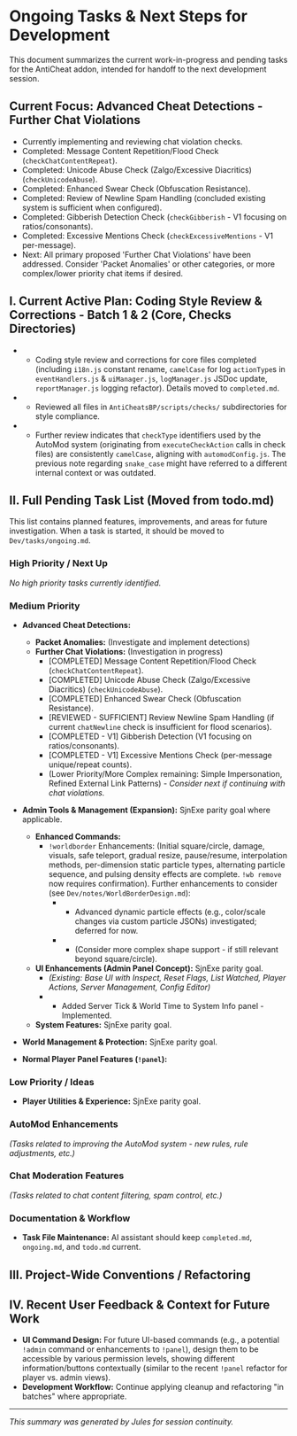 # Ongoing Tasks & Next Steps for Development

This document summarizes the current work-in-progress and pending tasks for the AntiCheat addon, intended for handoff to the next development session.

## Current Focus: Advanced Cheat Detections - Further Chat Violations
*   Currently implementing and reviewing chat violation checks.
*   Completed: Message Content Repetition/Flood Check (`checkChatContentRepeat`).
*   Completed: Unicode Abuse Check (Zalgo/Excessive Diacritics) (`checkUnicodeAbuse`).
*   Completed: Enhanced Swear Check (Obfuscation Resistance).
*   Completed: Review of Newline Spam Handling (concluded existing system is sufficient when configured).
*   Completed: Gibberish Detection Check (`checkGibberish` - V1 focusing on ratios/consonants).
*   Completed: Excessive Mentions Check (`checkExcessiveMentions` - V1 per-message).
*   Next: All primary proposed 'Further Chat Violations' have been addressed. Consider 'Packet Anomalies' or other categories, or more complex/lower priority chat items if desired.

## I. Current Active Plan: Coding Style Review & Corrections - Batch 1 & 2 (Core, Checks Directories)

*   - Coding style review and corrections for core files completed (including `i18n.js` constant rename, `camelCase` for log `actionType`s in `eventHandlers.js` & `uiManager.js`, `logManager.js` JSDoc update, `reportManager.js` logging refactor). Details moved to `completed.md`.
*   - Reviewed all files in `AntiCheatsBP/scripts/checks/` subdirectories for style compliance.
*   - Further review indicates that `checkType` identifiers used by the AutoMod system (originating from `executeCheckAction` calls in check files) are consistently `camelCase`, aligning with `automodConfig.js`. The previous note regarding `snake_case` might have referred to a different internal context or was outdated.

## II. Full Pending Task List (Moved from todo.md)

This list contains planned features, improvements, and areas for future investigation. When a task is started, it should be moved to `Dev/tasks/ongoing.md`.

### High Priority / Next Up
*No high priority tasks currently identified.*

### Medium Priority

*   **Advanced Cheat Detections:**
    *   **Packet Anomalies:** (Investigate and implement detections)
    *   **Further Chat Violations:** (Investigation in progress)
        *   [COMPLETED] Message Content Repetition/Flood Check (`checkChatContentRepeat`).
        *   [COMPLETED] Unicode Abuse Check (Zalgo/Excessive Diacritics) (`checkUnicodeAbuse`).
        *   [COMPLETED] Enhanced Swear Check (Obfuscation Resistance).
        *   [REVIEWED - SUFFICIENT] Review Newline Spam Handling (if current `chatNewline` check is insufficient for flood scenarios).
        *   [COMPLETED - V1] Gibberish Detection (V1 focusing on ratios/consonants).
        *   [COMPLETED - V1] Excessive Mentions Check (per-message unique/repeat counts).
        *   (Lower Priority/More Complex remaining: Simple Impersonation, Refined External Link Patterns) - *Consider next if continuing with chat violations.*

*   **Admin Tools & Management (Expansion):** SjnExe parity goal where applicable.
    *   **Enhanced Commands:**
        *   `!worldborder` Enhancements: (Initial square/circle, damage, visuals, safe teleport, gradual resize, pause/resume, interpolation methods, per-dimension static particle types, alternating particle sequence, and pulsing density effects are complete. `!wb remove` now requires confirmation). Further enhancements to consider (see `Dev/notes/WorldBorderDesign.md`):
            *   - Advanced dynamic particle effects (e.g., color/scale changes via custom particle JSONs) investigated; deferred for now.
            *   - (Consider more complex shape support - if still relevant beyond square/circle).
    *   **UI Enhancements (Admin Panel Concept):** SjnExe parity goal.
        *   *(Existing: Base UI with Inspect, Reset Flags, List Watched, Player Actions, Server Management, Config Editor)*
        *   - Added Server Tick & World Time to System Info panel - Implemented.
    *   **System Features:** SjnExe parity goal.

*   **World Management & Protection:** SjnExe parity goal.

*   **Normal Player Panel Features (`!panel`):**

### Low Priority / Ideas

*   **Player Utilities & Experience:** SjnExe parity goal.

### AutoMod Enhancements
*(Tasks related to improving the AutoMod system - new rules, rule adjustments, etc.)*

### Chat Moderation Features
*(Tasks related to chat content filtering, spam control, etc.)*

### Documentation & Workflow
*   **Task File Maintenance:** AI assistant should keep `completed.md`, `ongoing.md`, and `todo.md` current.

## III. Project-Wide Conventions / Refactoring

## IV. Recent User Feedback & Context for Future Work

*   **UI Command Design:** For future UI-based commands (e.g., a potential `!admin` command or enhancements to `!panel`), design them to be accessible by various permission levels, showing different information/buttons contextually (similar to the recent `!panel` refactor for player vs. admin views).
*   **Development Workflow:** Continue applying cleanup and refactoring "in batches" where appropriate.

---
*This summary was generated by Jules for session continuity.*
